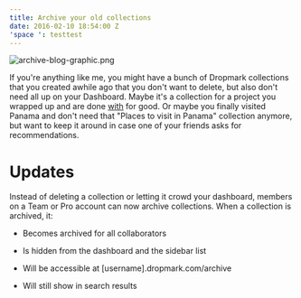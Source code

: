 ```yaml
---
title: Archive your old collections
date: 2016-02-10 18:54:00 Z
'space ': testtest
---
```


![archive-blog-graphic.png](/uploads/archive-blog-graphic.png)

If you're anything like me, you might have a bunch of Dropmark collections that you created awhile ago that you don't want to delete, but also don't need all up on your Dashboard. Maybe it's a collection for a project you wrapped up and are done [with](http://example.com) for good. Or maybe you finally visited Panama and don't need that "Places to visit in Panama" collection anymore, but want to keep it around in case one of your friends asks for recommendations.

# Updates

Instead of deleting a collection or letting it crowd your dashboard, members on a Team or Pro account can now archive collections. When a collection is archived, it:

* Becomes archived for all collaborators

* Is hidden from the dashboard and the sidebar list

* Will be accessible at \[username\].dropmark.com/archive

* Will still show in search results